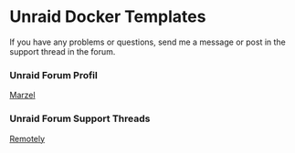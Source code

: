 # Unraid Docker Templates

If you have any problems or questions, send me a message or post in the support thread in the forum.

### Unraid Forum Profil

  [Marzel](https://forums.unraid.net/profile/117249-marzel/)

### Unraid Forum Support Threads

  [Remotely](https://forums.unraid.net/profile/117249-marzel/)

